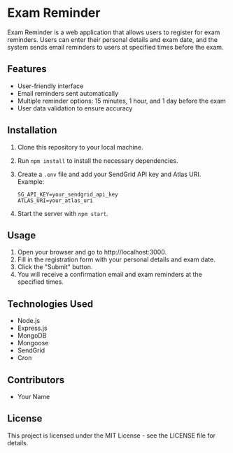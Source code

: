 # Exam Reminder

Exam Reminder is a web application that allows users to register for exam reminders. Users can enter their personal details and exam date, and the system sends email reminders to users at specified times before the exam.

## Features
- User-friendly interface
- Email reminders sent automatically
- Multiple reminder options: 15 minutes, 1 hour, and 1 day before the exam
- User data validation to ensure accuracy

## Installation
1. Clone this repository to your local machine.
2. Run `npm install` to install the necessary dependencies.
3. Create a `.env` file and add your SendGrid API key and Atlas URI. Example:

    ```
    SG_API_KEY=your_sendgrid_api_key
    ATLAS_URI=your_atlas_uri
    ```

4. Start the server with `npm start`.

## Usage
1. Open your browser and go to http://localhost:3000.
2. Fill in the registration form with your personal details and exam date.
3. Click the "Submit" button.
4. You will receive a confirmation email and exam reminders at the specified times.

## Technologies Used
- Node.js
- Express.js
- MongoDB
- Mongoose
- SendGrid
- Cron

## Contributors
- Your Name

## License
This project is licensed under the MIT License - see the LICENSE file for details.
